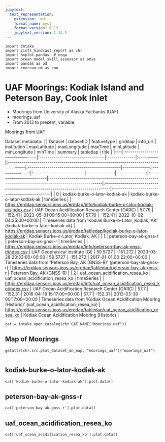 ```yaml
---
jupytext:
  text_representation:
    extension: .md
    format_name: myst
    format_version: 0.13
    jupytext_version: 1.14.5
---
```


```{code-cell}
import intake
import ciofs_hindcast_report as chr
import hvplot.pandas  # noqa
import ocean_model_skill_assessor as omsa
import pandas as pd
import cmocean.cm as cmo
```

# UAF Moorings: Kodiak Island and Peterson Bay, Cook Inlet

* Moorings from University of Alaska Fairbanks (UAF)
* moorings_uaf
* From 2013 to present, variable

Moorings from UAF




Dataset metadata:
|    | Dataset                          | datasetID                        | featuretype   | griddap   | info_url                                                                              | institution                                    |   maxLatitude |   maxLongitude | maxTime                   |   minLatitude |   minLongitude | minTime                   | summary                                                                                                 | tabledap                                                                        | title                                         |
|---:|:---------------------------------|:---------------------------------|:--------------|:----------|:--------------------------------------------------------------------------------------|:-----------------------------------------------|--------------:|---------------:|:--------------------------|--------------:|---------------:|:--------------------------|:--------------------------------------------------------------------------------------------------------|:--------------------------------------------------------------------------------|:----------------------------------------------|
|  0 | kodiak-burke-o-lator-kodiak-ak   | kodiak-burke-o-lator-kodiak-ak   | timeSeries    |           | https://erddap.sensors.ioos.us/erddap/info/kodiak-burke-o-lator-kodiak-ak/index.csv   | UAF Ocean Acidification Research Center (OARC) |       57.79   |       -152.41  | 2023-05-01 09:15:00+00:00 |       57.79   |       -152.41  | 2022-10-02 04:35:00+00:00 | Timeseries data from 'Kodiak Burke-o-Lator, Kodiak, AK' (kodiak-burke-o-lator-kodiak-ak)                | https://erddap.sensors.ioos.us/erddap/tabledap/kodiak-burke-o-lator-kodiak-ak   | Kodiak Burke-o-Lator, Kodiak, AK              |
|  1 | peterson-bay-ak-gnss-r           | peterson-bay-ak-gnss-r           | timeSeries    |           | https://erddap.sensors.ioos.us/erddap/info/peterson-bay-ak-gnss-r/index.csv           | UAF Geophysical Institute (GI)                 |       59.5727 |       -151.272 | 2023-03-28 23:33:00+00:00 |       59.5727 |       -151.272 | 2017-01-01 00:22:00+00:00 | Timeseries data from 'Peterson Bay, AK (GNSS-R)' (peterson-bay-ak-gnss-r)                               | https://erddap.sensors.ioos.us/erddap/tabledap/peterson-bay-ak-gnss-r           | Peterson Bay, AK (GNSS-R)                     |
|  2 | uaf_ocean_acidification_resea_ko | uaf_ocean_acidification_resea_ko | timeSeries    |           | https://erddap.sensors.ioos.us/erddap/info/uaf_ocean_acidification_resea_ko/index.csv | UAF Ocean Acidification Research Center (OARC) |       57.7    |       -152.31  | 2016-04-18 15:17:00+00:00 |       57.7    |       -152.31  | 2013-03-30 00:17:00+00:00 | Timeseries data from 'Kodiak Ocean Acidification Mooring (Historic)' (uaf_ocean_acidification_resea_ko) | https://erddap.sensors.ioos.us/erddap/tabledap/uaf_ocean_acidification_resea_ko | Kodiak Ocean Acidification Mooring (Historic) |
    

```{code-cell}
cat = intake.open_catalog(chr.CAT_NAME("moorings_uaf"))
```

## Map of Moorings
    

```{code-cell}
getattr(chr.src.plot_dataset_on_map, "moorings_uaf")("moorings_uaf")
    
```

## kodiak-burke-o-lator-kodiak-ak
        

```{code-cell}
cat['kodiak-burke-o-lator-kodiak-ak'].plot.data()
```

## peterson-bay-ak-gnss-r
        

```{code-cell}
cat['peterson-bay-ak-gnss-r'].plot.data()
```

## uaf_ocean_acidification_resea_ko
        

```{code-cell}
cat['uaf_ocean_acidification_resea_ko'].plot.data()
```

